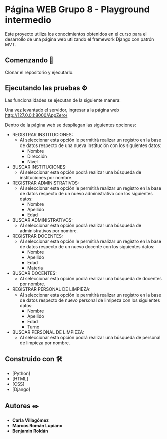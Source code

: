 # Página WEB Grupo 8 - Playground intermedio 

Este proyecto utiliza los conocimientos obtenidos en el curso para el desarrollo de una página web utlizando el framework Django con patrón MVT.

## Comenzando 🚀

Clonar el repositorio y ejecutarlo.

## Ejecutando las pruebas ⚙️

Las funcionalidades se ejecutan de la siguiente manera:

 Una vez levantado el servidor, ingresar a la página web http://127.0.0.1:8000/AppZero/
 
 Dentro de la página web se despliegan las siguientes opciones:
 
- REGISTRAR INSTITUCIONES:
  - Al seleccionar esta opción le permitirá realizar un registro en la base de datos respecto de una nueva institución con los siguientes datos:
    - Nombre
    - Dirección
    - Nivel
- BUSCAR INSTITUCIONES:
  - Al seleccionar esta opción podrá realizar una búsqueda de instituciones por nombre.
- REGISTRAR ADMINISTRATIVOS:
  - Al seleccionar esta opción le permitirá realizar un registro en la base de datos respecto de un nuevo administrativo con los siguientes datos:
    - Nombre
    - Apellido
    - Edad
- BUSCAR ADMINISTRATIVOS:
  - Al seleccionar esta opción podrá realizar una búsqueda de administrativos por nombre.
- REGISTRAR DOCENTES:
  - Al seleccionar esta opción le permitirá realizar un registro en la base de datos respecto de un nuevo docente con los siguientes datos:
    - Nombre
    - Apellido
    - Edad
    - Materia
- BUSCAR DOCENTES:
  - Al seleccionar esta opción podrá realizar una búsqueda de docentes por nombre.
- REGISTRAR PERSONAL DE LIMPIEZA:
  - Al seleccionar esta opción le permitirá realizar un registro en la base de datos respecto de nuevo personal de limipeza con los siguientes datos:
    - Nombre
    - Apellido
    - Edad
    - Turno
- BUSCAR PERSONAL DE LIMPIEZA:
  - Al seleccionar esta opción podrá realizar una búsqueda de personal de limpieza por nombre.

## Construido con 🛠️

* [Python]
* [HTML]
* [CSS]
* [Django]

## Autores ✒️

* **Carla Villagómez**
* **Marcos Román Lupiano**
* **Benjamin Roldán**

